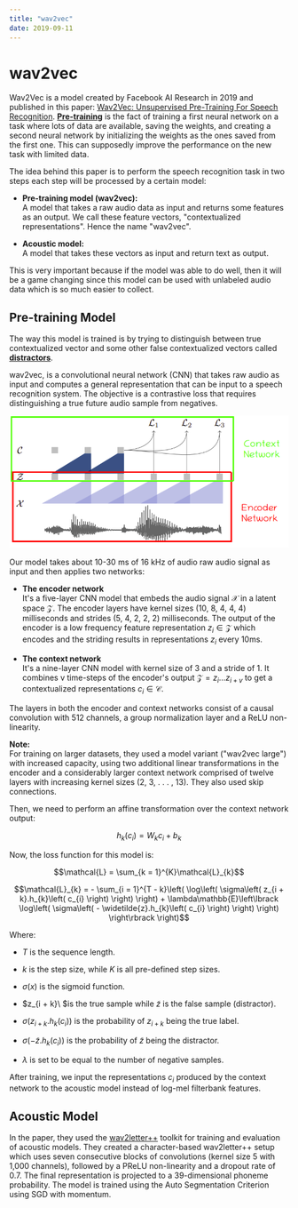 ```yaml
---
title: "wav2vec"
date: 2019-09-11
---
```


# wav2vec
Wav2Vec is a model created by Facebook AI Research in 2019 and published
in this paper: [Wav2Vec: Unsupervised Pre-Training For Speech
Recognition](https://arxiv.org/pdf/1904.05862.pdf).
<u><strong>Pre-training</strong></u> is the fact of training a first neural network
on a task where lots of data are available, saving the weights, and
creating a second neural network by initializing the weights as the ones
saved from the first one. This can supposedly improve the performance on
the new task with limited data.

The idea behind this paper is to perform the speech recognition task in
two steps each step will be processed by a certain model:

-   **Pre-training model (wav2vec):**\
    A model that takes a raw audio data as input and returns some
    features as an output. We call these feature vectors,
    "contextualized representations". Hence the name "wav2vec".

-   **Acoustic model:**\
    A model that takes these vectors as input and return text as output.

This is very important because if the model was able to do well,
then it will be a game changing since this model can be used with
unlabeled audio data which is so much easier to collect.

Pre-training Model
------------------

The way this model is trained is by trying to distinguish between true
contextualized vector and some other false contextualized vectors called
<u><strong>distractors</strong></u>.

wav2vec, is a convolutional neural network (CNN) that takes raw audio as
input and computes a general representation that can be input to a
speech recognition system. The objective is a contrastive loss that
requires distinguishing a true future audio sample from negatives.

<div align="center">
    <img src="media/wav2vec/image1.png" width=750>
</div>

Our model takes about 10-30 ms of 16 kHz of audio raw audio signal as
input and then applies two networks:

-   **The encoder network**\
    It's a five-layer CNN model that embeds the audio signal
    $\mathcal{X}$ in a latent space $\mathcal{Z}$. The encoder layers
    have kernel sizes (10, 8, 4, 4, 4) milliseconds and strides (5, 4,
    2, 2, 2) milliseconds. The output of the encoder is a low
    frequency feature representation $z_{i} \in \mathcal{Z}$ which
    encodes and the striding results in representations $z_{i}$ every
    10ms.

-   **The context network**\
    It's a nine-layer CNN model with kernel size of 3 and a stride
    of 1. It combines v time-steps of the encoder's output
    $\mathcal{Z} = z_{i}\text{...}z_{i + v}$ to get a contextualized
    representations $c_{i} \in \mathcal{C}$.

The layers in both the encoder and context networks consist of a
causal convolution with 512 channels, a group normalization layer
and a ReLU non-linearity.

**Note:**\
For training on larger datasets, they used a model variant ("wav2vec
large") with increased capacity, using two additional linear
transformations in the encoder and a considerably larger context
network comprised of twelve layers with increasing kernel sizes (2,
3, . . . , 13). They also used skip connections.

Then, we need to perform an affine transformation over the context
network output:

$$h_{k}\left( c_{i} \right) = W_{k}c_{i} + b_{k}$$

Now, the loss function for this model is:

$$\mathcal{L} = \sum_{k = 1}^{K}\mathcal{L}_{k}$$

$$\mathcal{L}_{k} = - \sum_{i = 1}^{T - k}\left( \log\left( \sigma\left( z_{i + k}.h_{k}\left( c_{i} \right) \right) \right) + \lambda\mathbb{E}\left\lbrack \log\left( \sigma\left( - \widetilde{z}.h_{k}\left( c_{i} \right) \right) \right) \right\rbrack \right)$$

Where:

-   $T$ is the sequence length.

-   $k$ is the step size, while $K$ is all pre-defined step sizes.

-   $\sigma\left( x \right)$ is the sigmoid function.

-   $z_{i + k}\ $is the true sample while $\widetilde{z}$ is the false
    sample (distractor).

-   $\sigma\left( z_{i + k}.h_{k}\left( c_{i} \right) \right)$ is the
    probability of $z_{i + k}$ being the true label.

-   $\sigma\left( - \widetilde{z}.h_{k}\left( c_{i} \right) \right)$ is
    the probability of $\widetilde{z}$ being the distractor.

-   $\lambda$ is set to be equal to the number of negative samples.

After training, we input the representations $c_{i}$ produced by the
context network to the acoustic model instead of log-mel filterbank
features.

Acoustic Model
--------------

In the paper, they used the
[wav2letter++](https://github.com/flashlight/wav2letter) toolkit for
training and evaluation of acoustic models. They created a
character-based wav2letter++ setup which uses seven consecutive blocks
of convolutions (kernel size 5 with 1,000 channels), followed by a PReLU
non-linearity and a dropout rate of 0.7. The final representation is
projected to a 39-dimensional phoneme probability. The model is trained
using the Auto Segmentation Criterion using SGD with momentum.
